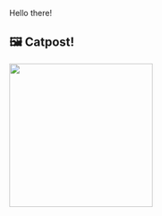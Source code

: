 Hello there!



## 🖼️ Catpost!

<sub>
    <img src="https://cdn2.thecatapi.com/images/sGvUfYGjL.jpg" height="256">
</sub>

